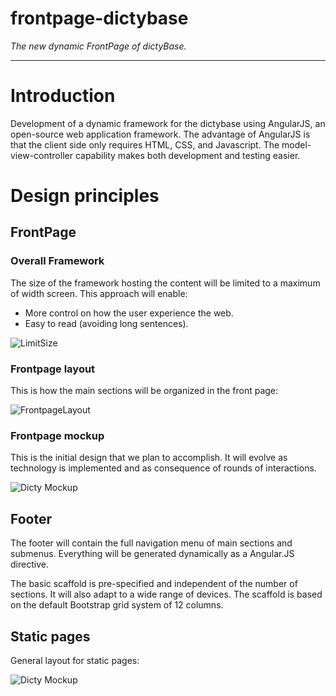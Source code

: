 frontpage-dictybase
===================

*The new dynamic FrontPage of dictyBase.*


---

# Introduction

Development of a dynamic framework for the dictybase using AngularJS, an open-source web application framework. The advantage of AngularJS is that the client side only requires HTML, CSS, and Javascript. The model-view-controller capability makes both development and testing easier. 

# Design principles

## FrontPage

### Overall Framework
The size of the framework hosting the content will be limited to a maximum of width screen. This approach will enable:

- More control on how the user experience the web.
- Easy to read (avoiding long sentences).

![LimitSize](https://github.com/dictyBase/frontpage-dictybase/blob/feature/footer/images/newDictyLimitingSize.jpg)

### Frontpage layout
This is how the main sections will be organized in the front page:

![FrontpageLayout](https://github.com/dictyBase/frontpage-dictybase/blob/feature/footer/images/newDictyFrontpageLayout.jpg)

### Frontpage mockup
This is the initial design that we plan to accomplish. It will evolve as technology is implemented and as consequence of rounds of interactions.

![Dicty Mockup](https://github.com/dictyBase/frontpage-dictybase/blob/master/images/frontpageNIHmockup.jpg)

## Footer

The footer will contain the full navigation menu of main sections and submenus. Everything will be generated dynamically as a Angular.JS directive.

The basic scaffold is pre-specified and independent of the number of sections. It will also adapt to a wide range of devices. The scaffold is based on the default Bootstrap grid system of 12 columns.

## Static pages
General layout for static pages:

![Dicty Mockup](https://github.com/dictyBase/frontpage-dictybase/blob/feature/footer/images/newDictyStatic.jpg)

